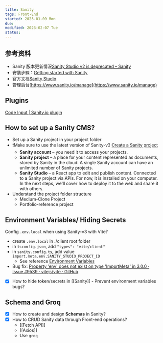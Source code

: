 ```yaml
---
title: Sanity
tags: Front-End   
started: 2023-01-09 Mon
due: 
modified: 2023-02-07 Tue
status: 
---
```

## 参考资料
- Sanity 版本更新情況[Sanity Studio v2 is deprecated – Sanity](https://www.sanity.io/help/studio-v2-vs-v3)
- 安裝步驟：[Getting started with Sanity](https://www.sanity.io/docs/getting-started-with-sanity)
- 官方文档[Sanity Studio](https://www.sanity.io/docs/sanity-studio)
- 管理后台[https://www.sanity.io/manage](https://www.sanity.io/manage)
## Plugins
[Code Input | Sanity.io plugin](https://www.sanity.io/plugins/code-input)
## How to set up a Sanity CMS?
- Set up a Sanity project in your project folder
- ❗Make sure to use the latest version of Sanity-v3 [Create a Sanity project](https://www.sanity.io/docs/create-a-sanity-project)
	- **Sanity account** – you need it to access your projects.
	- **Sanity project** – a place for your content represented as documents, stored by Sanity in the cloud. A single Sanity account can have an unlimited number of Sanity projects.
	- **Sanity Studio** – a React app to edit and publish content. Connected to a Sanity project via APIs. For now, it is installed on your computer. In the next steps, we'll cover how to deploy it to the web and share it with others.
- Understand the project folder structure
	- Medium-Clone Project
	- Portfolio-reference project
## Environment Variables/ Hiding Secrets
Config `.env.local` when using Sanity-v3 with Vite?
- create `.env.local` in ./client root folder
- in `tsconfig.json`, add `"types": "vite/client"`
- in `sanity.config.ts`, add value `import.meta.env.SANITY_STUDIO_PROJECT_ID`
	- See reference [Environment Variables](https://www.sanity.io/docs/environment-variables)
- Bug fix: [Property 'env' does not exist on type 'ImportMeta' in 3.0.0 · Issue #9539 · vitejs/vite · GitHub](https://github.com/vitejs/vite/issues/9539)
- [x] How to hide token/secrets in [[Sanity]] - Prevent environment variables bugs?
## Schema and Groq
- [x] How to create and design **Schemas** in Sanity?
- [x] How to CRUD Sanity data through Front-end operations?
	- [[Fetch API]]
	- [[Axios]]
	- Use `groq`